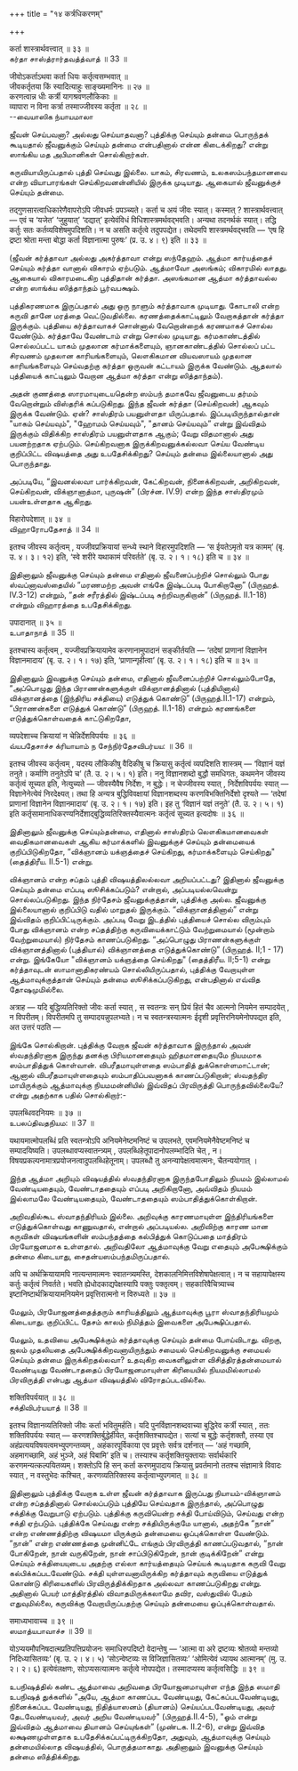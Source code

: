 +++
title = "१४ कर्त्रधिकरणम्"

+++

कर्ता शास्त्रार्थवत्त्वात् ॥ ३३ ॥  
கர்தா சாஸ்த்ரார்தவத்த்வாத் ॥ 33 ॥

जीवोऽकर्ताऽथवा कर्ता धियः कर्तृत्वसम्भवात् ॥  
जीवकर्तृतया किं स्यादित्याहुः साङ्ख्यमानिनः ॥ २७ ॥  
करणत्वान्न धीः कर्त्री यागश्रवणलौकिकाः ॥  
व्यापारा न विना कर्त्रा तस्माज्जीवस्य कर्तृता ॥ २८ ॥  
--வையாஸிக ந்யாயமாலா

ஜீவன் செய்பவனா? அல்லது செய்யாதவனா? புத்திக்கு செய்யும் தன்மை பொருந்தக்
கூடியதால் ஜீவனுக்கும் செய்யும் தன்மை என்பதினால் என்ன கிடைக்கிறது? என்று
ஸாங்கிய மத அபிமானிகள் சொல்கிறார்கள்.

கருவியாயிருப்பதால் புத்தி செய்வது இல்லை. யாகம், சிரவணம், உலகஸம்பந்தமானவை
என்ற வியாபாரங்கள் செய்கிறவனன்னியில் இருக்க முடியாது. ஆகையால் ஜீவனுக்குச்
செய்யும் தன்மை.

तद्गुणसारत्वाधिकारेणैवापरोऽपि जीवधर्मः प्रपञ्च्यते। कर्ता च अयं जीवः
स्यात्। कस्मात् ? शास्त्रार्थवत्त्वात् — एवं च ‘यजेत’ ‘जुहुयात्’
‘दद्यात्’ इत्येवंविधं विधिशास्त्रमर्थवद्भवति। अन्यथा तदनर्थकं स्यात्।
तद्धि कर्तुः सतः कर्तव्यविशेषमुपदिशति। न च असति कर्तृत्वे तदुपपद्येत।
तथेदमपि शास्त्रमर्थवद्भवति — ‘एष हि द्रष्टा श्रोता मन्ता बोद्धा कर्ता
विज्ञानात्मा पुरुषः’ (प्र. उ. ४। ९) इति ॥ ३३ ॥

(ஜீவன் கர்த்தாவா அல்லது அகர்த்தாவா என்று ஸந்தேஹம். ஆத்மா கார்யத்தைச்
செய்யும் கர்த்தா வானால் விகாரம் ஏற்படும். ஆத்மாவோ அஸங்கம்; விகாரமில்
லாதது. ஆகையால் விகாரமடைகிற புத்திதான் கர்த்தா. அஸங்கமான ஆத்மா
கர்த்தாவல்ல என்ற ஸாங்க்ய ஸித்தாந்தம் பூர்வபக்ஷம்.

புத்திகரணமாக இருப்பதால் அது ஒரு நாளும் கர்த்தாவாக முடியாது. கோடாலி என்ற
கருவி தானே மரத்தை வெட்டுவதில்லை. கரணத்தைக்காட்டிலும் வேறாகத்தான் கர்த்தா
இருக்கும். புத்தியை கர்த்தாவாகச் சொன்னால் வேறொன்றைக் கரணமாகச் சொல்ல
வேண்டும். கர்த்தாவே வேண்டாம் என்று சொல்ல முடியாது. கர்மகாண்டத்தில்
சொல்லப்பட்ட யாகம் முதலான கர்மாக்களையும், ஞானகாண்டத்தில் சொல்லப் பட்ட
சிரவணம் முதலான காரியங்களையும், லௌகிகமான வியவஸாயம் முதலான காரியங்களையும்
செய்வதற்கு கர்த்தா ஒருவன் கட்டாயம் இருக்க வேண்டும். ஆதலால் புத்தியைக்
காட்டிலும் வேறான ஆத்மா கர்த்தா என்று ஸித்தாந்தம்).

அதன் குணத்தை ஸாரமாயுடையதென்ற ஸம்பந் தமாகவே ஜீவனுடைய தர்மம் வேறொன்றும்
விஸ்தரிக் கப்படுகிறது. இந்த ஜீவன் கர்த்தா (செய்கிறவன்) ஆகவும் இருக்க
வேண்டும். ஏன்? சாஸ்திரம் பயனுள்ளதா யிருப்பதால். இப்படியிருந்தால்தான்
"யாகம் செய்யவும்", "ஹோமம் செய்யவும்", "தானம் செய்யவும்” என்று இவ்விதம்
இருக்கும் விதிக்கிற சாஸ்திரம் பயனுள்ளதாக ஆகும்; வேறு விதமானால் அது
பயனற்றதாக ஏற்படும். செய்கிறவனாக இருக்கிறவனுக்கல்லவா செய்ய வேண்டிய
குறிப்பிட்ட விஷயத்தை அது உபதேசிக்கிறது? செய்யும் தன்மை இல்லையானால் அது
பொருந்தாது.

அப்படியே, “இவனல்லவா பார்க்கிறவன், கேட்கிறவன், நினைக்கிறவன், அறிகிறவன்,
செய்கிறவன், விக்ஞானாத்மா, புருஷன்” (பிரச்ன. IV.9) என்ற இந்த சாஸ்திரமும்
பயன்உள்ளதாக ஆகிறது.

विहारोपदेशात् ॥ ३४ ॥  
விஹாரோபதேசாத் ॥ 34 ॥

इतश्च जीवस्य कर्तृत्वम् , यज्जीवप्रक्रियायां सन्ध्ये स्थाने
विहारमुपदिशति — ‘स ईयतेऽमृतो यत्र कामम्’ (बृ. उ. ४। ३। १२) इति, ‘स्वे
शरीरे यथाकामं परिवर्तते’ (बृ. उ. २। १। १८) इति च ॥ ३४ ॥

இதினாலும் ஜீவனுக்கு செய்யும் தன்மை எதினால் ஜீவனைப்பற்றிச் சொல்லும் போது
ஸ்வப்னாவஸ்தையில் “மரணமற்ற அவன் எங்கே இஷ்டப்படி போகிறானோ” (பிருஹத்.
IV.3-12) என்றும், “தன் சரீரத்தில் இஷ்டப்படி சுற்றிவருகிறான்” (பிருஹத்.
II.1-18) என்றும் விஹாரத்தை உபதேசிக்கிறது.

उपादानात् ॥ ३५ ॥  
உபாதாநாத் ॥ 35 ॥

इतश्चास्य कर्तृत्वम् , यज्जीवप्रक्रियायामेव करणानामुपादानं सङ्कीर्तयति —
‘तदेषां प्राणानां विज्ञानेन विज्ञानमादाय’ (बृ. उ. २। १। १७) इति,
‘प्राणान्गृहीत्वा’ (बृ. उ. २। १। १८) इति च ॥ ३५ ॥

இதினாலும் இவனுக்கு செய்யும் தன்மை, எதினால் ஜீவனைப்பற்றிச் சொல்லும்போதே,
“அப்பொழுது இந்த பிராணன்களுக்குள் விக்ஞானத்தினால் (புத்தியினால்)
விக்ஞானத்தை (இந்திரிய சக்தியை) எடுத்துக் கொண்டு” (பிருஹத்.II.1-17)
என்றும், “பிராணன்களை எடுத்துக் கொண்டு” (பிருஹத். II.1-18) என்றும்
கரணங்களை எடுத்துக்கொள்வதைக் காட்டுகிறதோ,

व्यपदेशाच्च क्रियायां न चेन्निर्देशविपर्ययः ॥ ३६ ॥  
வ்யபதேசாச்ச க்ரியாயாம் ந சேந்நிர்தேசவிபர்யய: ॥ 36 ॥

इतश्च जीवस्य कर्तृत्वम् , यदस्य लौकिकीषु वैदिकीषु च क्रियासु कर्तृत्वं
व्यपदिशति शास्त्रम् — ‘विज्ञानं यज्ञं तनुते। कर्माणि तनुतेऽपि च’ (तै.
उ. २। ५। १) इति। ननु विज्ञानशब्दो बुद्धौ समधिगतः, कथमनेन जीवस्य
कर्तृत्वं सूच्यत इति, नेत्युच्यते — जीवस्यैवैष निर्देशः, न बुद्धेः। न
चेज्जीवस्य स्यात् , निर्देशविपर्ययः स्यात् — विज्ञानेनेत्येवं
निरदेक्ष्यत्। तथा हि अन्यत्र बुद्धिविवक्षायां विज्ञानशब्दस्य
करणविभक्तिनिर्देशो दृश्यते — ‘तदेषां प्राणानां विज्ञानेन विज्ञानमादाय’
(बृ. उ. २। १। १७) इति। इह तु ‘विज्ञानं यज्ञं तनुते’ (तै. उ. २। ५।
१) इति कर्तृसामानाधिकरण्यनिर्देशाद्बुद्धिव्यतिरिक्तस्यैवात्मनः कर्तृत्वं
सूच्यत इत्यदोषः ॥ ३६ ॥

இதினாலும் ஜீவனுக்கு செய்யும்தன்மை, எதினால் சாஸ்திரம் லௌகிகமானவைகள்
வைதிகமானவைகள் ஆகிய கர்மாக்களில் இவனுக்குச் செய்யும் தன்மையைக்
குறிப்பிடுகிறதோ, “விக்ஞானம் யக்ஞத்தைச் செய்கிறது, கர்மாக்களையும்
செய்கிறது" (தைத்திரீய. II.5-1) என்று.

விக்ஞானம் என்ற சப்தம் புத்தி விஷயத்திலல்லவா அறியப்பட்டது? இதினால்
ஜீவனுக்கு செய்யும் தன்மை எப்படி ஸூசிக்கப்படும்? என்றால்,
அப்படியல்லவென்று சொல்லப்படுகிறது. இந்த நிர்தேசம் ஜீவனுக்குத்தான்,
புத்திக்கு அல்ல. ஜீவனுக்கு இல்லையானால் குறிப்பிடு வதில் மாறுதல்
இருக்கும். “விக்ஞானத்தினால்” என்று இவ்விதம் குறிப்பிட்டிருக்கும். அப்படி
வேறு இடத்தில் புத்தியைச் சொல்ல விரும்பும் போது விக்ஞானம் என்ற
சப்தத்திற்கு கருவியைக்காட்டும் வேற்றுமையால் (மூன்றாம் வேற்றுமையால்)
நிர்தேசம் காணப்படுகிறது. “அப்பொழுது பிராணன்களுக்குள் விக்ஞானத்தினால்
(புத்தியால்) விக்ஞானத்தை எடுத்துக்கொண்டு” (பிருஹத். II;1 - 17) என்று.
இங்கேயோ "விக்ஞானம் யக்ஞத்தை செய்கிறது" (தைத்திரீய. II;5-1) என்று
கர்த்தாவுடன் ஸாமானாதிகரண்யம் சொல்லியிருப்பதால், புத்திக்கு வேறாயுள்ள
ஆத்மாவுக்குத்தான் செய்யும் தன்மை ஸூசிக்கப்படுகிறது, என்பதினால் எவ்வித
தோஷமுமில்லை.

अत्राह — यदि बुद्धिव्यतिरिक्तो जीवः कर्ता स्यात् , स स्वतन्त्रः सन्
प्रियं हितं चैव आत्मनो नियमेन सम्पादयेत् , न विपरीतम्। विपरीतमपि तु
सम्पादयन्नुपलभ्यते। न च स्वतन्त्रस्यात्मनः ईदृशी
प्रवृत्तिरनियमेनोपपद्यत इति, अत उत्तरं पठति —

இங்கே சொல்கிறான். புத்திக்கு வேறாக ஜீவன் கர்த்தாவாக இருந்தால் அவன்
ஸ்வதந்திரனாக இருந்து தனக்கு பிரியமானதையும் ஹிதமானதையுமே நியமமாக
ஸம்பாதித்துக் கொள்வான். விபரீதமாயுள்ளதை ஸம்பாதித் துக்கொள்ளமாட்டான்;
ஆனால் விபரீதமாயுள்ளதையும் ஸம்பாதிப்பவனாகக் காணப்படுகிறான்; ஸ்வதந்திர
மாயிருக்கும் ஆத்மாவுக்கு நியமமன்னியில் இவ்விதப் பிரவிருத்தி
பொருந்தவில்லையே? என்று அதற்காக பதில் சொல்கிறார்:-

उपलब्धिवदनियमः ॥ ३७ ॥  
உபலப்திவதநியம: ॥ 37 ॥

यथायमात्मोपलब्धिं प्रति स्वतन्त्रोऽपि अनियमेनेष्टमनिष्टं च उपलभते,
एवमनियमेनैवेष्टमनिष्टं च सम्पादयिष्यति। उपलब्धावप्यस्वातन्त्र्यम् ,
उपलब्धिहेतूपादानोपलम्भादिति चेत् , न।
विषयप्रकल्पनामात्रप्रयोजनत्वादुपलब्धिहेतूनाम्। उपलब्धौ तु
अनन्यापेक्षत्वमात्मनः, चैतन्ययोगात् ।

இந்த ஆத்மா அறியும் விஷயத்தில் ஸ்வதந்திரனாக இருந்தபோதிலும் நியமம்
இல்லாமல் வேண்டியதையும், வேண்டாததையும் எப்படி அறிகிறானோ, அவ்விதம் நியமம்
இல்லாமலே வேண்டியதையும், வேண்டாததையும் ஸம்பாதித்துக்கொள்கிறான்.

அறிவதில்கூட ஸ்வாதந்திரியம் இல்லை. அறிவுக்கு காரணமாயுள்ள இந்திரியங்களை
எடுத்துக்கொள்வது காணுவதால், என்றால் அப்படியல்ல. அறிவிற்கு காரண மான
கருவிகள் விஷயங்களின் ஸம்பந்தத்தை கல்பித்துக் கொடுப்பதை மாத்திரம்
பிரயோஜனமாக உள்ளதால். அறிவதிலோ ஆத்மாவுக்கு வேறு எதையும் அபேக்ஷிக்கும்
தன்மை கிடையாது, சைதன்யஸம்பந்தமிருப்பதால்.

अपि च अर्थक्रियायामपि नात्यन्तमात्मनः स्वातन्त्र्यमस्ति,
देशकालनिमित्तविशेषापेक्षत्वात्। न च सहायापेक्षस्य कर्तुः कर्तृत्वं
निवर्तते। भवति ह्येधोदकाद्यपेक्षस्यापि पक्तुः पक्तृत्वम्।
सहकारिवैचित्र्याच्च इष्टानिष्टार्थक्रियायामनियमेन प्रवृत्तिरात्मनो न
विरुध्यते ॥ ३७ ॥

மேலும், பிரயோஜனத்தைத்தரும் காரியத்திலும் ஆத்மாவுக்கு பூரா
ஸ்வாதந்திரியமும் கிடையாது. குறிப்பிட்ட தேசம் காலம் நிமித்தம் இவைகளை
அபேக்ஷிப்பதால்.

மேலும், உதவியை அபேக்ஷிக்கும் கர்த்தாவுக்கு செய்யும் தன்மை போய்விடாது.
விறகு, ஜலம் முதலியதை அபேக்ஷிக்கிறவனாயிருந்தும் சமையல் செய்கிறவனுக்கு
சமையல் செய்யும் தன்மை இருக்கிறதல்லவா? உதவுகிற வைகளிலுள்ள
விசித்திரத்தன்மையால் வேண்டியது வேண்டாததைப் பிரயோஜனமாயுள்ள கிரியையில்
நியமமில்லாமல் பிரவிருத்தி என்பது ஆத்மா விஷயத்தில் விரோதப்படவில்லை.

शक्तिविपर्ययात् ॥ ३८ ॥  
சக்திவிபர்யயாத் ॥ 38 ॥

इतश्च विज्ञानव्यतिरिक्तो जीवः कर्ता भवितुमर्हति। यदि
पुनर्विज्ञानशब्दवाच्या बुद्धिरेव कर्त्री स्यात् , ततः शक्तिविपर्ययः
स्यात् — करणशक्तिर्बुद्धेर्हीयेत, कर्तृशक्तिश्चापद्येत। सत्यां च
बुद्धेः कर्तृशक्तौ, तस्या एव अहंप्रत्ययविषयत्वमभ्युपगन्तव्यम् ,
अहंकारपूर्विकाया एव प्रवृत्तेः सर्वत्र दर्शनात् — ‘अहं गच्छामि,
अहमागच्छामि, अहं भुञ्जे, अहं पिबामि’ इति च। तस्याश्च
कर्तृशक्तियुक्तायाः सर्वार्थकारि करणमन्यत्कल्पयितव्यम्। शक्तोऽपि हि सन्
कर्ता करणमुपादाय क्रियासु प्रवर्तमानो ततश्च संज्ञामात्रे विवादः स्यात् ,
न वस्तुभेदः कश्चित् , करणव्यतिरिक्तस्य कर्तृत्वाभ्युपगमात् ॥ ३८ ॥

இதினாலும் புத்திக்கு வேறாக உள்ள ஜீவன் கர்த்தாவாக இருப்பது
நியாயம்-விக்ஞானம் என்ற சப்தத்தினால் சொல்லப்படும் புத்தியே செய்வதாக
இருந்தால், அப்பொழுது சக்திக்கு வேறுபாடு ஏற்படும். புத்திக்கு கருவியென்ற
சக்தி போய்விடும், செய்வது என்ற சக்தி ஏற்படும். புத்திக்கே செய்வது என்ற
சக்தியிருக்குமே யானால், அதற்கே “நான்” என்ற எண்ணத்திற்கு விஷயமா
யிருக்கும் தன்மையை ஒப்புக்கொள்ள வேண்டும். “நான்” என்ற எண்ணத்தை
முன்னிட்டே எங்கும் பிரவிருத்தி காணப்படுவதால், “நான் போகிறேன், நான்
வருகிறேன், நான் சாப்பிடுகிறேன், நான் குடிக்கிறேன்” என்று செய்யும்
சக்தியையுடைய அதற்கு எல்லா கார்யத்தையும் செய்யக் கூடியதாக கருவி வேறு
கல்பிக்கப்படவேண்டும். சக்தி யுள்ளவனாயிருக்கிற கர்த்தாவும் கருவியை
எடுத்துக் கொண்டு கிரியைகளில் பிரவிருத்திக்கிறதாக அல்லவா காணப்படுகிறது
என்று. அதினால் பெயர் மாத்திரத்தில் விவாதமிருக்கலாமே தவிர, வஸ்துவில்
பேதம் எதுவுமில்லை, கருவிக்கு வேறாயிருப்பதற்கு செய்யும் தன்மையை
ஒப்புக்கொள்வதால்.

समाध्यभावाच्च ॥ ३९ ॥  
ஸமாத்யபாவாச்ச ॥ 39 ॥

योऽप्ययमौपनिषदात्मप्रतिपत्तिप्रयोजनः समाधिरुपदिष्टो वेदान्तेषु — ‘आत्मा
वा अरे द्रष्टव्यः श्रोतव्यो मन्तव्यो निदिध्यासितव्यः’ (बृ. उ. २। ४। ५)
‘सोऽन्वेष्टव्यः स विजिज्ञासितव्यः’ ‘ओमित्येवं ध्यायथ आत्मानम्’ (मु. उ.
२। २। ६) इत्येवंलक्षणः, सोऽप्यसत्यात्मनः कर्तृत्वे नोपपद्येत।
तस्मादप्यस्य कर्तृत्वसिद्धिः ॥ ३९ ॥

உபநிஷத்தில் கண்ட ஆத்மாவை அறிவதை பிரயோஜனமாயுள்ள எந்த இந்த ஸமாதி உபநிஷத்
துக்களில் “அயே, ஆத்மா காணப்பட வேண்டியது, கேட்கப்படவேண்டியது, நினைக்கப்பட
வேண்டியது, நிதித்யாஸனம் (தியானம்) செய்யப்படவேண்டியது, அவர்
தேடவேண்டியவர், அவர் அறிய வேண்டியவர்" (பிருஹத்.II.4-5), "ஓம் என்று
இவ்விதம் ஆத்மாவை தியானம் செய்யுங்கள்” (முண்டக. II.2-6), என்று இவ்வித
லக்ஷணமுள்ளதாக உபதேசிக்கப்பட்டிருக்கிறதோ, அதுவும், ஆத்மாவுக்கு செய்யும்
தன்மையில்லாத விஷயத்தில், பொருத்தமாகாது. அதினாலும் இவனுக்கு செய்யும்
தன்மை ஸித்திக்கிறது.
